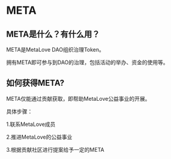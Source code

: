 # META

## META是什么？有什么用？

META是MetaLove DAO组织治理Token。

拥有META即可参与到DAO的治理，包括活动的举办、资金的使用等。

## 如何获得META?

META仅能通过贡献获取，即帮助MetaLove公益事业的开展。

具体步骤：

1.联系MetaLove成员

2.推进MetaLove的公益事业

3.根据贡献社区进行提案给予一定的META



